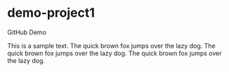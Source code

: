 # demo-project1
GitHub Demo


This is a sample text. The quick brown fox jumps over the lazy dog. The quick brown fox jumps over the lazy dog. The quick brown fox jumps over the lazy dog.
